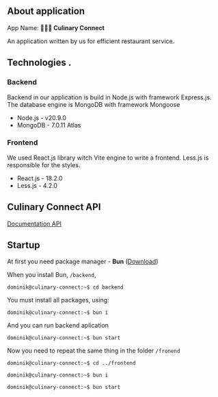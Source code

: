 ## About application

App Name: **👨🏻‍🍳 Culinary Connect**

An application written by us for efficient restaurant service.

## Technologies .

### Backend

Backend in our application is build in Node.js with framework Express.js. The database engine is MongoDB with framework Mongoose

- Node.js - v20.9.0
- MongoDB - 7.0.11 Atlas

### Frontend

We used React.js library witch Vite engine to write a frontend. Less.js is responsible for the styles.

- React.js - 18.2.0
- Less.js - 4.2.0

## Culinary Connect API

[Documentation API](/api-documentation.md)

## Startup

At first you need package manager - **Bun** ([Download](https://bun.sh/))

When you install Bun, `/backend`,

```console
dominik@culinary-connect:~$ cd backend
```

You must install all packages, using:

```console
dominik@culinary-connect:~$ bun i
```

And you can run backend aplication

```console
dominik@culinary-connect:~$ bun start
```

Now you need to repeat the same thing in the folder `/fronend`

```console
dominik@culinary-connect:~$ cd ../frontend
```

```console
dominik@culinary-connect:~$ bun i
```

```console
dominik@culinary-connect:~$ bun start
```
